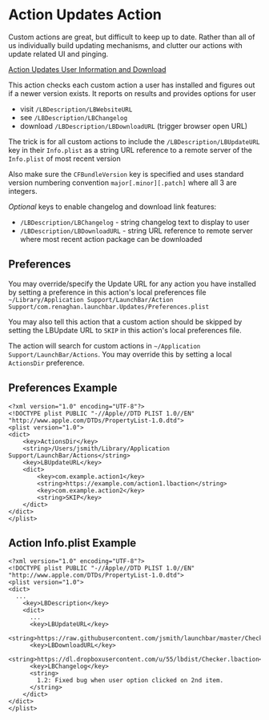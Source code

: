 

# Action Updates Action

Custom actions are great, but difficult to keep up to date. Rather than all of us individually build updating mechanisms, and clutter our actions with update related UI and pinging.

[Action Updates User Information and Download](https://prenagha.github.io/launchbar/updates.html)

This action checks each custom action a user has installed and figures out if a newer version exists. It reports on results and provides options for user
* visit `/LBDescription/LBWebsiteURL`
* see `/LBDescription/LBChangelog`
* download `/LBDescription/LBDownloadURL` (trigger browser open URL)

The trick is for all custom actions to include the `/LBDescription/LBUpdateURL` key in their `Info.plist` as a string URL reference to a remote server of the `Info.plist` of most recent version

Also make sure the `CFBundleVersion` key is specified and uses standard version numbering convention `major[.minor][.patch]` where all 3 are integers.

*Optional* keys to enable changelog and download link features:
* `/LBDescription/LBChangelog` - string changelog text to display to user
* `/LBDescription/LBDownloadURL` - string URL reference to remote server where most recent action package can be downloaded

## Preferences
You may override/specify the Update URL for any action you have installed by setting a preference in this action's local preferences file 
`~/Library/Application Support/LaunchBar/Action Support/com.renaghan.launchbar.Updates/Preferences.plist`

You may also tell this action that a custom action should be skipped by setting the LBUpdate URL to `SKIP` in this action's local preferences file.

The action will search for custom actions in `~/Application Support/LaunchBar/Actions`. You may override this by setting a local `ActionsDir` preference.

## Preferences Example
```
<?xml version="1.0" encoding="UTF-8"?>
<!DOCTYPE plist PUBLIC "-//Apple//DTD PLIST 1.0//EN" "http://www.apple.com/DTDs/PropertyList-1.0.dtd">
<plist version="1.0">
<dict>
	<key>ActionsDir</key>
	<string>/Users/jsmith/Library/Application Support/LaunchBar/Actions</string>
	<key>LBUpdateURL</key>
	<dict>
		<key>com.example.action1</key>
		<string>https://example.com/action1.lbaction</string>
		<key>com.example.action2</key>
		<string>SKIP</key>
	</dict>
</dict>
</plist>
```

## Action Info.plist Example
```
<?xml version="1.0" encoding="UTF-8"?>
<!DOCTYPE plist PUBLIC "-//Apple//DTD PLIST 1.0//EN" "http://www.apple.com/DTDs/PropertyList-1.0.dtd">
<plist version="1.0">
<dict>
  ...
	<key>LBDescription</key>
	<dict>
	  ...
	  <key>LBUpdateURL</key>
	  <string>https://raw.githubusercontent.com/jsmith/launchbar/master/Checker.lbaction/Contents/Info.plist</string>
	  <key>LBDownloadURL</key>
	  <string>https://dl.dropboxusercontent.com/u/55/lbdist/Checker.lbaction</string>
	  <key>LBChangelog</key>
	  <string>
	    1.2: Fixed bug when user option clicked on 2nd item.
	  </string>
	</dict>
</dict>
</plist>
```

